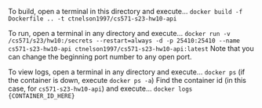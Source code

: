 To build, open a terminal in this directory and execute...
`docker build -f Dockerfile .. -t ctnelson1997/cs571-s23-hw10-api`

To run, open a terminal in any directory and execute...
`docker run -v /cs571/s23/hw10:/secrets --restart=always -d -p 25410:25410 --name cs571-s23-hw10-api ctnelson1997/cs571-s23-hw10-api:latest`
Note that you can change the beginning port number to any open port.

To view logs, open a terminal in any directory and execute...
`docker ps` (if the container is down, execute `docker ps -a`)
Find the container id (in this case, for `cs571-s23-hw10-api`) and execute...
`docker logs {CONTAINER_ID_HERE}`